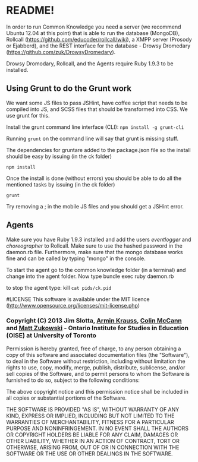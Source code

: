 # README!

In order to run Common Knowledge you need a server (we recommend Ubuntu 12.04 at this point) that is able
to run the database (MongoDB),
Rollcall (https://github.com/educoder/rollcall/wiki),
a XMPP server (Prosody or Ejabberd), and
the REST interface for the database - Drowsy Dromedary (https://github.com/zuk/DrowsyDromedary).

Drowsy Dromodary, Rollcall, and the Agents require Ruby 1.9.3 to be installed.

## Using Grunt to do the Grunt work
We want some JS files to pass JSHint, have coffee script that needs to be compiled into JS, and SCSS files that should
be transformed into CSS. We use grunt for this.

Install the grunt command line interface (CLI):
`npm install -g grunt-cli`

Running `grunt` on the command line will say that grunt is missing stuff.

The dependencies for gruntare added to the package.json file so the install should be easy by issuing (in the ck folder)

`npm install`

Once the install is done (without errors) you should be able to do all the mentioned tasks by issuing (in the ck folder)

`grunt`

Try removing a ; in the mobile JS files and you should get a JSHint error.

## Agents
Make sure you have Ruby 1.9.3 installed and add the users *eventlogger* and *choreographer* to Rollcall.
Make sure to use the hashed password in the daemon.rb file.
Furthermore, make sure that the mongo database works fine and can be called by typing "mongo" in the console.

To start the agent go to the common knowledge folder (in a terminal) and change into the agent folder. Now type
bundle exec ruby daemon.rb

to stop the agent type:
kill `cat pids/ck.pid`


#LICENSE
This software is available under the MIT licence (http://www.opensource.org/licenses/mit-license.php)

### Copyright (C) 2013  Jim Slotta, [Armin Krauss](https://github.com/mackrauss "mackrauss' github profile"), [Colin McCann](https://github.com/colinmccann "Colin's github profile") and [Matt Zukowski](https://github.com/zuk "zuk's github profile") - Ontario Institute for Studies in Education (OISE) at University of Toronto

Permission is hereby granted, free of charge, to any person obtaining a copy of this software and associated documentation files (the "Software"), to deal in the Software without restriction, including without limitation the rights to use, copy, modify, merge, publish, distribute, sublicense, and/or sell copies of the Software, and to permit persons to whom the Software is furnished to do so, subject to the following conditions:

The above copyright notice and this permission notice shall be included in all copies or substantial portions of the Software.

THE SOFTWARE IS PROVIDED "AS IS", WITHOUT WARRANTY OF ANY KIND, EXPRESS OR IMPLIED, INCLUDING BUT NOT LIMITED TO THE WARRANTIES OF MERCHANTABILITY, FITNESS FOR A PARTICULAR PURPOSE AND NONINFRINGEMENT. IN NO EVENT SHALL THE AUTHORS OR COPYRIGHT HOLDERS BE LIABLE FOR ANY CLAIM, DAMAGES OR OTHER LIABILITY, WHETHER IN AN ACTION OF CONTRACT, TORT OR OTHERWISE, ARISING FROM, OUT OF OR IN CONNECTION WITH THE SOFTWARE OR THE USE OR OTHER DEALINGS IN THE SOFTWARE.